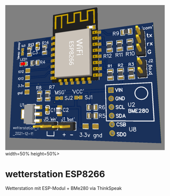 ![bild](https://github.com/dk2jk/wetterstation-ESP8266/blob/10bf882b18571eb1a1af8e401fba97aa707c1193/doc/Bildschirmfoto.png) width=50% height=50%>
# wetterstation ESP8266

 Wetterstation mit ESP-Modul + BMe280 via ThinkSpeak

